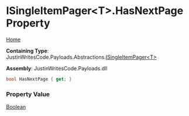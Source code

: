 # ISingleItemPager\<T\>\.HasNextPage Property

[Home](../../../../README.md)

**Containing Type**: JustinWritesCode\.Payloads\.Abstractions\.[ISingleItemPager\<T\>](../README.md)

**Assembly**: JustinWritesCode\.Payloads\.dll

```csharp
bool HasNextPage { get; }
```

### Property Value

[Boolean](https://docs.microsoft.com/en-us/dotnet/api/system.boolean)

